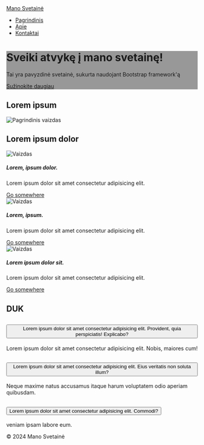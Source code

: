 <!DOCTYPE html>
<html lang="lt">
<head>
  <meta charset="UTF-8">
  <meta name="viewport" content="width=device-width, initial-scale=1">
  <title>Mano Svetainė</title>
  <link href="https://cdn.jsdelivr.net/npm/bootstrap@5.3.3/dist/css/bootstrap.min.css" rel="stylesheet">
</head>
<body>

  
  <nav class="navbar navbar-expand-lg navbar-light bg-light">
    <div class="container">
      <a class="navbar-brand" href="#">Mano Svetainė</a>
      <div class="collapse navbar-collapse">
        <ul class="navbar-nav ms-auto">
          <li class="nav-item"><a class="nav-link" href="#">Pagrindinis</a></li>
          <li class="nav-item"><a class="nav-link" href="#">Apie</a></li>
          <li class="nav-item"><a class="nav-link" href="#">Kontaktai</a></li>
        </ul>
      </div>
    </div>
  </nav>

  
  <div class="bg-light text-center text-white" style="background-image: url('https://picsum.photos/seed/beach/1200/400'); background-size: cover; background-position: center;">
    <div class="py-5" style="background-color: rgba(0,0,0,0.4);">
      <h1 class="display-5 fw-bold">Sveiki atvykę į mano svetainę!</h1>
      <p class="lead">Tai yra pavyzdinė svetainė, sukurta naudojant Bootstrap framework'ą</p>
      <a href="#" class="btn btn-primary">Sužinokite daugiau</a>
    </div>
  </div>

 
  <div class="container my-5 text-center">
    <h2>Lorem ipsum</h2>
    <img src="https://picsum.photos/seed/landscape/1000/400" class="img-fluid mt-3" alt="Pagrindinis vaizdas">
  </div>

  
  <div class="container my-5">
    <h2 class="text-center mb-4">Lorem ipsum dolor</h2>
    <div class="row text-center">
      <div class="col-md-4 mb-4">
        <div class="card">
          <img src="https://picsum.photos/seed/hummingbird/400/250" class="card-img-top" alt="Vaizdas">
          <div class="card-body">
            <h5 class="card-title">Lorem, ipsum dolor.</h5>
            <p class="card-text">Lorem ipsum dolor sit amet consectetur adipisicing elit.</p>
            <a href="#" class="btn btn-primary">Go somewhere</a>
          </div>
        </div>
      </div>
      <div class="col-md-4 mb-4">
        <div class="card">
          <img src="https://picsum.photos/seed/bird/400/250" class="card-img-top" alt="Vaizdas">
          <div class="card-body">
            <h5 class="card-title">Lorem, ipsum.</h5>
            <p class="card-text">Lorem ipsum dolor sit amet consectetur adipisicing elit.</p>
            <a href="#" class="btn btn-secondary">Go somewhere</a>
          </div>
        </div>
      </div>
      <div class="col-md-4 mb-4">
        <div class="card">
          <img src="https://picsum.photos/seed/caterpillar/400/250" class="card-img-top" alt="Vaizdas">
          <div class="card-body">
            <h5 class="card-title">Lorem ipsum dolor sit.</h5>
            <p class="card-text">Lorem ipsum dolor sit amet consectetur adipisicing elit.</p>
            <a href="#" class="btn btn-primary">Go somewhere</a>
          </div>
        </div>
      </div>
    </div>
  </div>

  
  <div class="container my-5">
    <h2 class="text-center mb-4">DUK</h2>
    <div class="accordion" id="faqAccordion">
      <div class="accordion-item">
        <h2 class="accordion-header" id="headingOne">
          <button class="accordion-button" type="button" data-bs-toggle="collapse" data-bs-target="#collapseOne">
            Lorem ipsum dolor sit amet consectetur adipisicing elit. Provident, quia perspiciatis! Explicabo?
          </button>
        </h2>
        <div id="collapseOne" class="accordion-collapse collapse show" data-bs-parent="#faqAccordion">
          <div class="accordion-body">
            Lorem ipsum dolor sit amet consectetur adipisicing elit. Nobis, maiores cum!
          </div>
        </div>
      </div>
      <div class="accordion-item">
        <h2 class="accordion-header" id="headingTwo">
          <button class="accordion-button collapsed" type="button" data-bs-toggle="collapse" data-bs-target="#collapseTwo">
            Lorem ipsum dolor sit amet consectetur adipisicing elit. Eius veritatis non soluta illum?
          </button>
        </h2>
        <div id="collapseTwo" class="accordion-collapse collapse" data-bs-parent="#faqAccordion">
          <div class="accordion-body">
            Neque maxime natus accusamus itaque harum voluptatem odio aperiam quibusdam.
          </div>
        </div>
      </div>
      <div class="accordion-item">
        <h2 class="accordion-header" id="headingThree">
          <button class="accordion-button collapsed" type="button" data-bs-toggle="collapse" data-bs-target="#collapseThree">
            Lorem ipsum dolor sit amet consectetur adipisicing elit. Commodi?
          </button>
        </h2>
        <div id="collapseThree" class="accordion-collapse collapse" data-bs-parent="#faqAccordion">
          <div class="accordion-body">
            veniam ipsam labore eum.
          </div>
        </div>
      </div>
    </div>
  </div>

 
  <footer class="bg-light text-center py-4">
    <p class="mb-0">&copy; 2024 Mano Svetainė</p>
  </footer>

  <script src="https://cdn.jsdelivr.net/npm/bootstrap@5.3.3/dist/js/bootstrap.bundle.min.js"></script>
</body>
</html>
